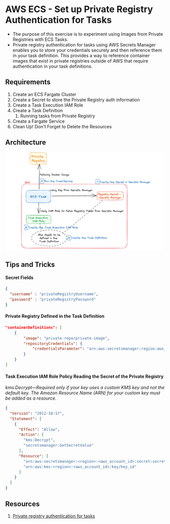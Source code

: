 # AWS ECS - Set up Private Registry Authentication for Tasks
- The purpose of this exercise is to experiment using Images from Private Registries with ECS Tasks.
- Private registry authentication for tasks using AWS Secrets Manager enables you to store your credentials securely and then reference them in your task definition. This provides a way to reference container images that exist in private registries outside of AWS that require authentication in your task definitions. 

## Requirements
1. Create an ECS Fargate Cluster
1. Create a Secret to store the Private Registry auth information
1. Create a Task Execution IAM Role
1. Create a Task Definition
      1. Running tasks from Private Registry
1. Create a Fargate Service
1. Clean Up! Don't Forget to Delete the Resources

## Architecture
![Private Registry Authentication for Tasks](./ecs-private-registry-authentication-01.png)

## Tips and Tricks

#### Secret Fields
```json
{
  "username" : "privateRegistryUsername",
  "password" : "privateRegistryPassword"
}
```
#### Private Registry Defined in the Task Definition
```json
"containerDefinitions": [
    {
        "image": "private-repo/private-image",
        "repositoryCredentials": {
            "credentialsParameter": "arn:aws:secretsmanager:region:aws_account_id:secret:secret_name-long-version"
        }
    }
]
```

#### Task Execution IAM Role Policy Reading the Secret of the Private Registry
_kms:Decrypt—Required only if your key uses a custom KMS key and not the default key. The Amazon Resource Name (ARN) for your custom key must be added as a resource._
```json
{
  "Version": "2012-10-17",
  "Statement": [
    {
      "Effect": "Allow",
      "Action": [
        "kms:Decrypt",
        "secretsmanager:GetSecretValue"
      ],
      "Resource": [
        "arn:aws:secretsmanager:<region>:<aws_account_id>:secret:secret_name-long-version",
        "arn:aws:kms:<region>:<aws_account_id>:key/key_id"     
      ]
    }
  ]
}
```

## Resources
1. [Private registry authentication for tasks](https://docs.aws.amazon.com/AmazonECS/latest/developerguide/private-auth.html)
